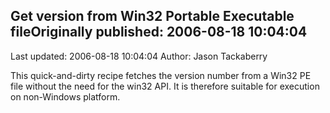 ## Get version from Win32 Portable Executable fileOriginally published: 2006-08-18 10:04:04 
Last updated: 2006-08-18 10:04:04 
Author: Jason Tackaberry 
 
This quick-and-dirty recipe fetches the version number from a Win32 PE file without the need for the win32 API.  It is therefore suitable for execution on non-Windows platform.